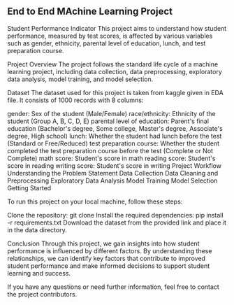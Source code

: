 ## End to End MAchine Learning Project
Student Performance Indicator
This project aims to understand how student performance, measured by test scores, is affected by various variables such as gender, ethnicity, parental level of education, lunch, and test preparation course.

Project Overview
The project follows the standard life cycle of a machine learning project, including data collection, data preprocessing, exploratory data analysis, model training, and model selection.

Dataset
The dataset used for this project is taken from kaggle given in EDA file. It consists of 1000 records with 8 columns:

gender: Sex of the student (Male/Female)
race/ethnicity: Ethnicity of the student (Group A, B, C, D, E)
parental level of education: Parent's final education (Bachelor's degree, Some college, Master's degree, Associate's degree, High school)
lunch: Whether the student had lunch before the test (Standard or Free/Reduced)
test preparation course: Whether the student completed the test preparation course before the test (Complete or Not Complete)
math score: Student's score in math
reading score: Student's score in reading
writing score: Student's score in writing
Project Workflow
Understanding the Problem Statement
Data Collection
Data Cleaning and Preprocessing
Exploratory Data Analysis
Model Training
Model Selection
Getting Started

To run this project on your local machine, follow these steps:

Clone the repository: git clone <repository-url>
Install the required dependencies: pip install -r requirements.txt
Download the dataset from the provided link and place it in the data directory.

Conclusion
Through this project, we gain insights into how student performance is influenced by different factors. By understanding these relationships, we can identify key factors that contribute to improved student performance and make informed decisions to support student learning and success.

If you have any questions or need further information, feel free to contact the project contributors.

